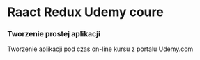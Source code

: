 
# Raact Redux Udemy coure

### Tworzenie prostej aplikacji

Tworzenie aplikacji pod czas on-line kursu z portalu Udemy.com